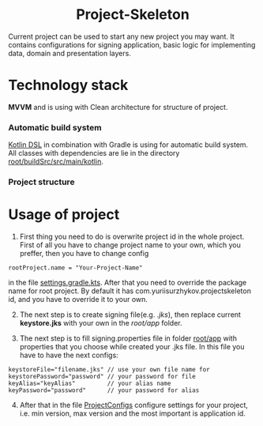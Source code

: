 <h1 align="center">Project-Skeleton</h1>
<p>Current project can be used to start any new project you may want. It contains configurations for signing application, basic logic for implementing data, domain and presentation layers.</p>

# Technology stack
**MVVM** and is using with Clean architecture for structure of project.
### Automatic build system
[Kotlin DSL](https://docs.gradle.org/current/userguide/kotlin_dsl.html) in combination with Gradle is using for automatic build system.
All classes with dependencies are lie in the directory [root/buildSrc/src/main/kotlin](https://github.com/yuriysurzhikov/Project-Skeleton/tree/master/buildSrc/src/main/kotlin). 

### Project structure

# Usage of project
1. First thing you need to do is overwrite project id in the whole project. First of all you have to change project name to your own, which you preffer, then you have to change config
```
rootProject.name = "Your-Project-Name"
```
in the file [settings.gradle.kts](https://github.com/yuriysurzhikov/Project-Skeleton/blob/master/settings.gradle.kts). After that you need to override the package name for root project. By default it has com.yuriisurzhykov.projectskeleton id, and you have to override it to your own. 

2. The next step is to create signing file(e.g. _.jks_), then replace current **keystore.jks** with your own in the _root/app_ folder.

3. The next step is to fill signing.properties file in folder [root/app](https://github.com/yuriysurzhikov/Project-Skeleton/tree/master/app) with properties that you choose while created your .jks file.
In this file you have to have the next configs:
```
keystoreFile="filename.jks" // use your own file name for
keystorePassword="password" // your password for file
keyAlias="keyAlias"         // your alias name
keyPassword="password"      // your password for alias
```
4. After that in the file [ProjectConfigs](https://github.com/yuriysurzhikov/Project-Skeleton/blob/master/buildSrc/src/main/kotlin/ProjectConfigs.kt) configure settings for your project, i.e. min version, max version and the most important is application id.
